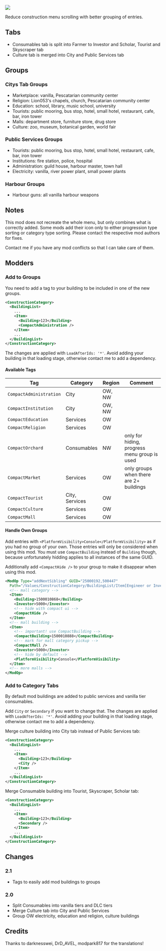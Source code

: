 ![](./banner.jpg)

Reduce construction menu scrolling with better grouping of entries.

## Tabs

- Consumables tab is split into Farmer to Investor and Scholar, Tourist and Skyscraper tab
- Culture tab is merged into City and Public Services tab

## Groups

### Citys Tab Groups

- Marketplace: vanilla, Pescatarian community center
- Religion: Lion053's chapels, church, Pescatarian community center
- Education: school, library, music school, university
- Tourists: public mooring, bus stop, hotel, small hotel, restaurant, cafe, bar, iron tower
- Malls: department store, furniture store, drug store
- Culture: zoo, museum, botanical garden, world fair

### Public Services Groups

- Tourists: public mooring, bus stop, hotel, small hotel, restaurant, cafe, bar, iron tower
- Institutions: fire station, police, hospital
- Administration: guild house, harbour master, town hall
- Electricity: vanilla, river power plant, small power plants

### Harbour Groups

- Harbour guns: all vanilla harbour weapons

## Notes

This mod does not recreate the whole menu, but only combines what is correctly added.
Some mods add their icon only to either progression type sorting or category type sorting.
Please contact the respective mod authors for fixes.

Contact me if you have any mod conflicts so that I can take care of them.

## Modders

### Add to Groups

You need to add a tag to your building to be included in one of the new groups.

```xml
<ConstructionCategory>
  <BuildingList>
    ...
    <Item>
      <Building>123</Building>
      <CompactAdministration />
    </Item>
    ...
  </BuildingList>
</ConstructionCategory>
```

The changes are applied with `LoadAfterIds: '*'`.
Avoid adding your building in that loading stage, otherwise contact me to add a dependency.

#### Available Tags

Tag | Category | Region | Comment
---|---|---|---
`CompactAdministration` | City | OW, NW
`CompactInstitution` | City | OW, NW
`CompactEducation` | Services | OW
`CompactReligion` | Services | OW
`CompactOrchard` | Consumables | NW | only for hiding, progress menu group is used
`CompactMarket` | Services | OW | only groups when there are 2+ buildings
`CompactTourist` | City, Services | OW
`CompactCulture` | Services | OW
`CompactMall` | Services | OW

#### Handle Own Groups

Add entries with `<PlatformVisibility>Console</PlatformVisibility>` as if you had no group of your own.
Those entries will only be considered when using this mod.
You must use `CompactBuilding` instead of `Building` though, because unfortunately hidding applies to all instances of the same GUID.

Additionally add `<CompactHide />` to your group to make it disappear when using this mod.


```xml
<ModOp Type="addNextSibling" GUID="25000192,500447"
  Path="/Values/ConstructionCategory/BuildingList/Item[Engineer or Investor&lt;=5000][last()]">
  <!-- mall category -->
  <Item>
    <Building>1500010868</Building>
    <Investor>5000</Investor>
    <!-- hide with compact ui -->
    <CompactHide />
  </Item>
  <!-- mall building -->
  <Item>
    <!-- important! use CompactBuilding -->
    <CompactBuilding>1500010888</CompactBuilding>
    <!-- mark for mall category pickup -->
    <CompactMall />
    <Investor>5000</Investor>
    <!-- hide by default -->
    <PlatformVisibility>Console</PlatformVisibility>
  </Item>
  <!-- more malls -->
</ModOp>
```

### Add to Category Tabs

By default mod buildings are added to public services and vanilla tier consumables.

Add `City` or `Secondary` if you want to change that.
The changes are applied with `LoadAfterIds: '*'`.
Avoid adding your building in that loading stage, otherwise contact me to add a dependency.

Merge culture building into City tab instead of Public Services tab:

```xml
<ConstructionCategory>
  <BuildingList>
    ...
    <Item>
      <Building>123</Building>
      <City />
    </Item>
    ...
  </BuildingList>
</ConstructionCategory>
```

Merge Consumable building into Tourist, Skyscraper, Scholar tab:

```xml
<ConstructionCategory>
  <BuildingList>
    ...
    <Item>
      <Building>123</Building>
      <Secondary />
    </Item>
    ...
  </BuildingList>
</ConstructionCategory>
```

## Changes

### 2.1

- Tags to easily add mod buildings to groups

### 2.0

- Split Consumables into vanilla tiers and DLC tiers
- Merge Culture tab into City and Public Services
- Group OW electricity, education and religion, culture buildings

## Credits

Thanks to darknesswei, DrD_AVEL, modpark817 for the translations!

